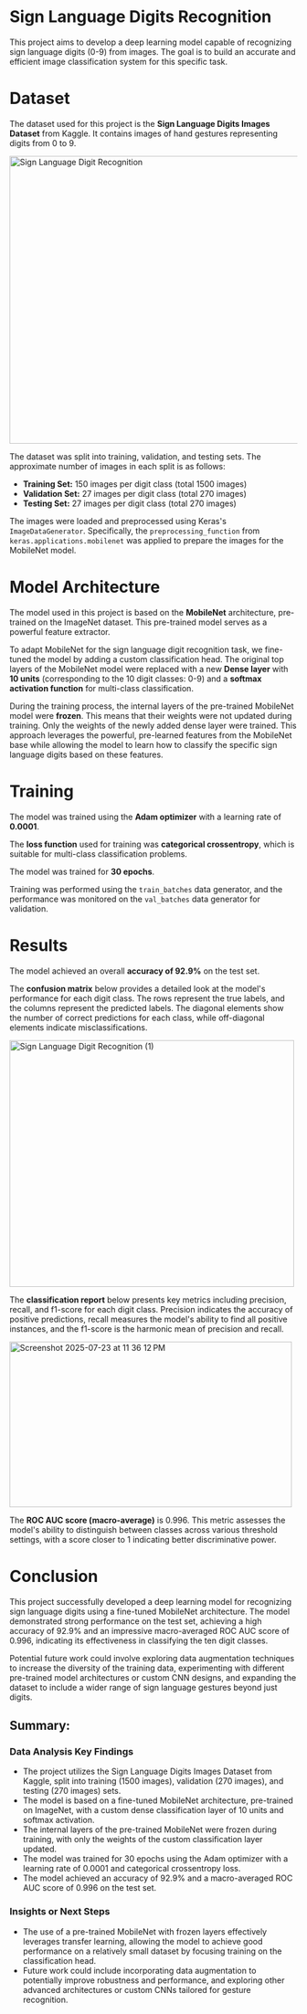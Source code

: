
# Sign Language Digits Recognition

This project aims to develop a deep learning model capable of recognizing sign language digits (0-9) from images. The goal is to build an accurate and efficient image classification system for this specific task.


# Dataset

The dataset used for this project is the **Sign Language Digits Images Dataset** from Kaggle. It contains images of hand gestures representing digits from 0 to 9.

<img width="894" height="504" alt="Sign Language Digit Recognition" src="https://github.com/user-attachments/assets/76dde5b2-1c0d-402a-a2dc-8f72a827b409" />


The dataset was split into training, validation, and testing sets. The approximate number of images in each split is as follows:

- **Training Set:** 150 images per digit class (total 1500 images)
- **Validation Set:** 27 images per digit class (total 270 images)
- **Testing Set:** 27 images per digit class (total 270 images)

The images were loaded and preprocessed using Keras's `ImageDataGenerator`. Specifically, the `preprocessing_function` from `keras.applications.mobilenet` was applied to prepare the images for the MobileNet model.


# Model Architecture

The model used in this project is based on the **MobileNet** architecture, pre-trained on the ImageNet dataset. This pre-trained model serves as a powerful feature extractor.

To adapt MobileNet for the sign language digit recognition task, we fine-tuned the model by adding a custom classification head. The original top layers of the MobileNet model were replaced with a new **Dense layer** with **10 units** (corresponding to the 10 digit classes: 0-9) and a **softmax activation function** for multi-class classification.

During the training process, the internal layers of the pre-trained MobileNet model were **frozen**. This means that their weights were not updated during training. Only the weights of the newly added dense layer were trained. This approach leverages the powerful, pre-learned features from the MobileNet base while allowing the model to learn how to classify the specific sign language digits based on these features.


# Training

The model was trained using the **Adam optimizer** with a learning rate of **0.0001**.

The **loss function** used for training was **categorical crossentropy**, which is suitable for multi-class classification problems.

The model was trained for **30 epochs**.

Training was performed using the `train_batches` data generator, and the performance was monitored on the `val_batches` data generator for validation.

# Results

The model achieved an overall **accuracy of 92.9%** on the test set.

The **confusion matrix** below provides a detailed look at the model's performance for each digit class. The rows represent the true labels, and the columns represent the predicted labels. The diagonal elements show the number of correct predictions for each class, while off-diagonal elements indicate misclassifications.

<img width="498" height="432" alt="Sign Language Digit Recognition (1)" src="https://github.com/user-attachments/assets/84dfe5b3-accf-48f9-8d0d-af43a3661514" />


The **classification report** below presents key metrics including precision, recall, and f1-score for each digit class. Precision indicates the accuracy of positive predictions, recall measures the model's ability to find all positive instances, and the f1-score is the harmonic mean of precision and recall.

<img width="494" height="290" alt="Screenshot 2025-07-23 at 11 36 12 PM" src="https://github.com/user-attachments/assets/aba303f1-fc61-4005-9cd2-bf7cf28e675c" />


The **ROC AUC score (macro-average)** is 0.996. This metric assesses the model's ability to distinguish between classes across various threshold settings, with a score closer to 1 indicating better discriminative power.


# Conclusion

This project successfully developed a deep learning model for recognizing sign language digits using a fine-tuned MobileNet architecture. The model demonstrated strong performance on the test set, achieving a high accuracy of 92.9% and an impressive macro-averaged ROC AUC score of 0.996, indicating its effectiveness in classifying the ten digit classes.

Potential future work could involve exploring data augmentation techniques to increase the diversity of the training data, experimenting with different pre-trained model architectures or custom CNN designs, and expanding the dataset to include a wider range of sign language gestures beyond just digits.

## Summary:

### Data Analysis Key Findings
*   The project utilizes the Sign Language Digits Images Dataset from Kaggle, split into training (1500 images), validation (270 images), and testing (270 images) sets.
*   The model is based on a fine-tuned MobileNet architecture, pre-trained on ImageNet, with a custom dense classification layer of 10 units and softmax activation.
*   The internal layers of the pre-trained MobileNet were frozen during training, with only the weights of the custom classification layer updated.
*   The model was trained for 30 epochs using the Adam optimizer with a learning rate of 0.0001 and categorical crossentropy loss.
*   The model achieved an accuracy of 92.9% and a macro-averaged ROC AUC score of 0.996 on the test set.

### Insights or Next Steps
*   The use of a pre-trained MobileNet with frozen layers effectively leverages transfer learning, allowing the model to achieve good performance on a relatively small dataset by focusing training on the classification head.
*   Future work could include incorporating data augmentation to potentially improve robustness and performance, and exploring other advanced architectures or custom CNNs tailored for gesture recognition.

